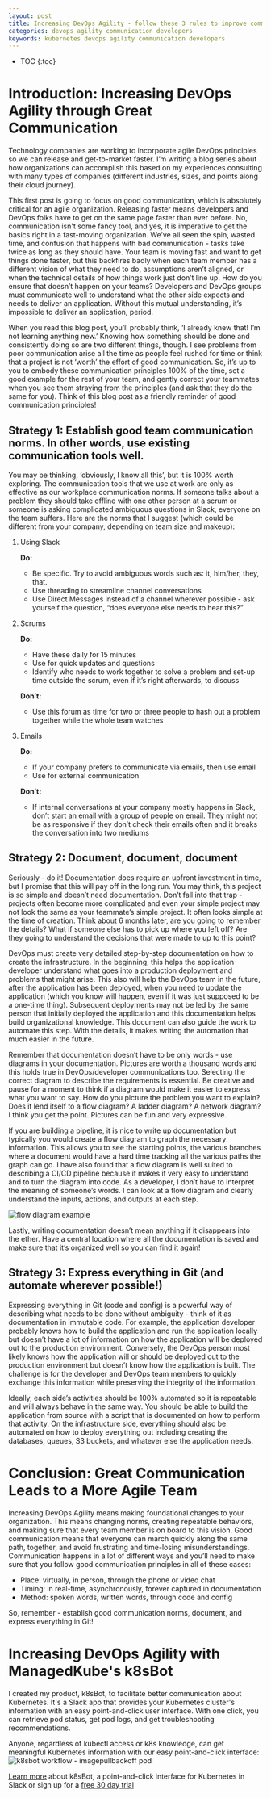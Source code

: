 ```yaml
---
layout: post
title: Increasing DevOps Agility - follow these 3 rules to improve communication between DevOps and Developers
categories: devops agility communication developers
keywords: kubernetes devops agility communication developers
---
```


* TOC
{:toc}

# Introduction: Increasing DevOps Agility through Great Communication

Technology companies are working to incorporate agile DevOps principles so we can release and get-to-market faster. I’m writing a blog series about how organizations can accomplish this based on my experiences consulting with many types of companies (different industries, sizes, and points along their cloud journey). 

This first post is going to focus on good communication, which is absolutely critical for an agile organization. Releasing faster means developers and DevOps folks have to get on the same page faster than ever before. No, communication isn't some fancy tool, and yes, it is imperative to get the basics right in a fast-moving organization. We’ve all seen the spin, wasted time, and confusion that happens with bad communication - tasks take twice as long as they should have. Your team is moving fast and want to get things done faster, but this backfires badly when each team member has a different vision of what they need to do, assumptions aren’t aligned, or when the technical details of how things work just don’t line up. How do you ensure that doesn’t happen on your teams? Developers and DevOps groups must communicate well to understand what the other side expects and needs to deliver an application. Without this mutual understanding, it’s impossible to deliver an application, period. 

When you read this blog post, you’ll probably think, ‘I already knew that! I’m not learning anything new.’ Knowing how something should be done and consistently doing so are two different things, though. I see problems from poor communication arise all the time as people feel rushed for time or think that a project is not ‘worth’ the effort of good communication. So, it’s up to you to embody these communication principles 100% of the time, set a good example for the rest of your team, and gently correct your teammates when you see them straying from the principles (and ask that they do the same for you). Think of this blog post as a friendly reminder of good communication principles!

## Strategy 1: Establish good team communication norms. In other words, use existing communication tools well.
You may be thinking, ‘obviously, I know all this’, but it is 100% worth exploring. The communication tools that we use at work are only as effective as our workplace communication norms. If someone talks about a problem they should take offline with one other person at a scrum or someone is asking complicated ambiguous questions in Slack, everyone on the team suffers. Here are the norms that I suggest (which could be different from your company, depending on team size and makeup): 

1. Using Slack
   
   **Do:**
   * Be specific.  Try to avoid ambiguous words such as: it, him/her, they, that.
   * Use threading to streamline channel conversations
   * Use Direct Messages instead of a channel wherever possible - ask yourself the question, “does everyone else needs to hear this?”
   
2. Scrums

   **Do:** 	
   * Have these daily for 15 minutes
   * Use for quick updates and questions
   * Identify who needs to work together to solve a problem and set-up time outside the scrum, even if it’s right afterwards, to discuss
  
   **Don’t:**
   * Use this forum as time for two or three people to hash out a problem together while the whole team watches

3. Emails

   **Do:**
   * If your company prefers to communicate via emails, then use email
   * Use for external communication
   
   **Don’t:**
   * If internal conversations at your company mostly happens in Slack, don’t start an email with a group of people on email.  They might not be as responsive if they don’t check their emails often and it breaks the conversation into two mediums

## Strategy 2: Document, document, document

Seriously - do it! Documentation does require an upfront investment in time, but I promise that this will pay off in the long run. You may think, this project is so simple and doesn’t need documentation. Don’t fall into that trap - projects often become more complicated and even your simple project may not look the same as your teammate’s simple project.  It often looks simple at the time of creation.  Think about 6 months later, are you going to remember the details?  What if someone else has to pick up where you left off?  Are they going to understand the decisions that were made to up to this point?

DevOps must create very detailed step-by-step documentation on how to create the infrastructure. In the beginning, this helps the application developer understand what goes into a production deployment and problems that might arise.  This also will help the DevOps team in the future, after the application has been deployed, when you need to update the application (which you know will happen, even if it was just supposed to be a one-time thing).  Subsequent deployments may not be led by the same person that initially deployed the application and this documentation helps build organizational knowledge.  This document can also guide the work to automate this step.  With the details, it makes writing the automation that much easier in the future.

Remember that documentation doesn’t have to be only words - use diagrams in your documentation. Pictures are worth a thousand words and this holds true in DevOps/developer communications too.  Selecting the correct diagram to describe the requirements is essential.  Be creative and pause for a moment to think if a diagram would make it easier to express what you want to say.  How do you picture the problem you want to explain?  Does it lend itself to a flow diagram?  A ladder diagram?  A network diagram?  I think you get the point.  Pictures can be fun and very expressive.

If you are building a pipeline, it is nice to write up documentation but typically you would create a flow diagram to graph the necessary information. This allows you to see the starting points, the various branches where a document would have a hard time tracking all the various paths the graph can go. I have also found that a flow diagram is well suited to describing a CI/CD pipeline because it makes it very easy to understand and to turn the diagram into code.  As a developer, I don’t have to interpret the meaning of someone’s words.  I can look at a flow diagram and clearly understand the inputs, actions, and outputs at each step.

![flow diagram example](/assets/blog/images/Flow-diagram.png)

Lastly, writing documentation doesn’t mean anything if it disappears into the ether. Have a central location where all the documentation is saved and make sure that it’s organized well so you can find it again!

## Strategy 3: Express everything in Git (and automate wherever possible!)
Expressing everything in Git (code and config) is a powerful way of describing what needs to be done without ambiguity - think of it as documentation in immutable code.  For example, the application developer probably knows how to build the application and run the application locally but doesn’t have a lot of information on how the application will be deployed out to the production environment.  Conversely, the DevOps person most likely knows how the application will or should be deployed out to the production environment but doesn’t know how the application is built.  The challenge is for the developer and DevOps team members to quickly exchange this information while preserving the integrity of the information.

Ideally, each side’s activities should be 100% automated so it is repeatable and will always behave in the same way.  You should be able to build the application from source with a script that is documented on how to perform that activity.  On the infrastructure side, everything should also be automated on how to deploy everything out including creating the databases, queues, S3 buckets, and whatever else the application needs.  

# Conclusion: Great Communication Leads to a More Agile Team

Increasing DevOps Agility means making foundational changes to your organization. This means changing norms, creating repeatable behaviors, and making sure that every team member is on board to this vision. Good communication means that everyone can march quickly along the same path, together, and avoid frustrating and time-losing misunderstandings. Communication happens in a lot of different ways and you’ll need to make sure that you follow good communication principles in all of these cases:
   * Place: virtually, in person, through the phone or video chat
   * Timing: in real-time, asynchronously, forever captured in documentation
   * Method: spoken words, written words, through code and config

So, remember - establish good communication norms, document, and express everything in Git!

# Increasing DevOps Agility with ManagedKube's k8sBot

I created my product, k8sBot, to facilitate better communication about Kubernetes. It's a Slack app that provides your Kubernetes cluster's information with an easy point-and-click user interface. With one click, you can retrieve pod status, get pod logs, and get troubleshooting recommendations.

Anyone, regardless of kubectl access or k8s knowledge, can get meaningful Kubernetes information with our easy point-and-click interface:
![k8sbot workflow - imagepullbackoff pod](/assets/images/k8sbot-database-example.png)

<A HREF="https://managedkube.com">Learn more</a> about k8sBot, a point-and-click interface for Kubernetes in Slack or sign up for a <A HREF="https://managedkube.com/free-k8sbot-trial-signup">free 30 day trial</a>
